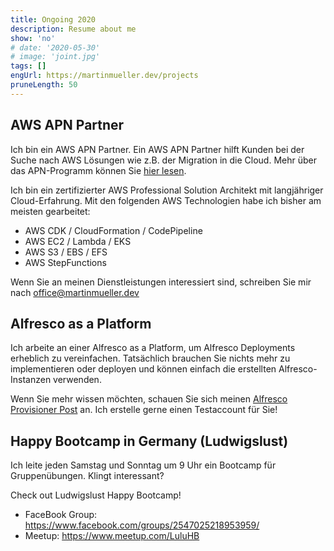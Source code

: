 ```yaml
---
title: Ongoing 2020
description: Resume about me
show: 'no'
# date: '2020-05-30'
# image: 'joint.jpg'
tags: []
engUrl: https://martinmueller.dev/projects
pruneLength: 50
---
```


## AWS APN Partner
Ich bin ein AWS APN Partner. Ein AWS APN Partner hilft Kunden bei der Suche nach AWS Lösungen wie z.B. der Migration in die Cloud. Mehr über das APN-Programm können Sie [hier lesen](https://aws.amazon.com/partners/).

Ich bin ein zertifizierter AWS Professional Solution Architekt mit langjähriger Cloud-Erfahrung. Mit den folgenden AWS Technologien habe ich bisher am meisten gearbeitet:

* AWS CDK / CloudFormation / CodePipeline
* AWS EC2 / Lambda / EKS
* AWS S3 / EBS / EFS
* AWS StepFunctions

Wenn Sie an meinen Dienstleistungen interessiert sind, schreiben Sie mir nach office@martinmueller.dev

## Alfresco as a Platform
Ich arbeite an einer Alfresco as a Platform, um Alfresco Deployments erheblich zu vereinfachen. Tatsächlich brauchen Sie nichts mehr zu implementieren oder deployen und können einfach die erstellten Alfresco-Instanzen verwenden.

Wenn Sie mehr wissen möchten, schauen Sie sich meinen [Alfresco Provisioner Post](https://martinmueller.dev/alf-provisioner-eng) an. Ich erstelle gerne einen Testaccount für Sie!

## Happy Bootcamp in Germany (Ludwigslust)
Ich leite jeden Samstag und Sonntag um 9 Uhr ein Bootcamp für Gruppenübungen. Klingt interessant?

Check out Ludwigslust Happy Bootcamp!
* FaceBook Group: https://www.facebook.com/groups/2547025218953959/
* Meetup: https://www.meetup.com/LuluHB
<!-- ![joint](joint.jpg) -->